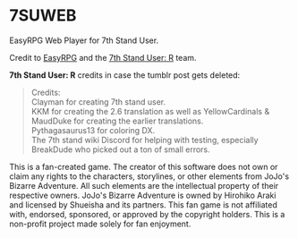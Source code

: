 # 7SUWEB
EasyRPG Web Player for 7th Stand User.

Credit to [EasyRPG](https://easyrpg.org/) and the [7th Stand User: R](https://www.tumblr.com/7su-r/722297801818636288/7th-stand-user-r?source=share) team.

**7th Stand User: R** credits in case the tumblr post gets deleted:

>Credits:<br>
>Clayman for creating 7th stand user.<br>
>KKM for creating the 2.6 translation as well as YellowCardinals & MaudDuke for creating the earlier translations.<br>
>Pythagasaurus13 for coloring DX.<br>
>The 7th stand wiki Discord for helping with testing, especially BreakDude who picked out a ton of small errors.

This is a fan-created game. The creator of this software does not own or claim any rights to the characters, storylines, or other elements from JoJo's Bizarre Adventure. All such elements are the intellectual property of their respective owners. JoJo's Bizarre Adventure is owned by Hirohiko Araki and licensed by Shueisha and its partners. This fan game is not affiliated with, endorsed, sponsored, or approved by the copyright holders. This is a non-profit project made solely for fan enjoyment.
